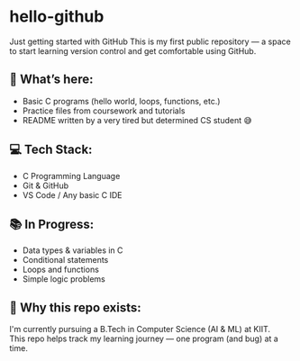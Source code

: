 # hello-github
Just getting started with GitHub
This is my first public repository — a space to start learning version control and get comfortable using GitHub.

## 📌 What’s here:
- Basic C programs (hello world, loops, functions, etc.)
- Practice files from coursework and tutorials
- README written by a very tired but determined CS student 😅

## 💻 Tech Stack:
- C Programming Language
- Git & GitHub
- VS Code / Any basic C IDE

## 📚 In Progress:
- Data types & variables in C
- Conditional statements
- Loops and functions
- Simple logic problems

## 🤖 Why this repo exists:
I'm currently pursuing a B.Tech in Computer Science (AI & ML) at KIIT.  
This repo helps track my learning journey — one program (and bug) at a time.
